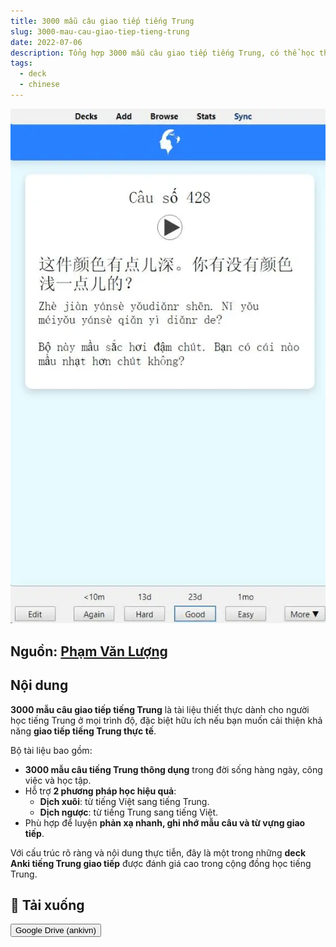 ```yaml
---
title: 3000 mẫu câu giao tiếp tiếng Trung
slug: 3000-mau-cau-giao-tiep-tieng-trung
date: 2022-07-06
description: Tổng hợp 3000 mẫu câu giao tiếp tiếng Trung, có thể học theo kiểu dịch xuôi hoặc dịch ngược.
tags:
  - deck
  - chinese
---
```


![](../../static/images/2022-07-06-3000-mau-cau-giao-tiep-tieng-trung-1742529003358.webp)

<!--truncate-->

## Nguồn: [Phạm Văn Lượng](https://www.facebook.com/groups/ankivocabulary/posts/1034190184007305/)

## Nội dung

**3000 mẫu câu giao tiếp tiếng Trung** là tài liệu thiết thực dành cho người học tiếng Trung ở mọi trình độ, đặc biệt hữu ích nếu bạn muốn cải thiện khả năng **giao tiếp tiếng Trung thực tế**.

Bộ tài liệu bao gồm:

- **3000 mẫu câu tiếng Trung thông dụng** trong đời sống hàng ngày, công việc và học tập.
- Hỗ trợ **2 phương pháp học hiệu quả**:
  - **Dịch xuôi**: từ tiếng Việt sang tiếng Trung.
  - **Dịch ngược**: từ tiếng Trung sang tiếng Việt.
- Phù hợp để luyện **phản xạ nhanh, ghi nhớ mẫu câu và từ vựng giao tiếp**.

Với cấu trúc rõ ràng và nội dung thực tiễn, đây là một trong những **deck Anki tiếng Trung giao tiếp** được đánh giá cao trong cộng đồng học tiếng Trung.

## 🔗 Tải xuống

<div style={{display: 'flex', justifyContent: 'left', gap: '20px'}}> <a href="https://drive.google.com/file/d/1EoVlpSPUE90V-N_Q81ubAXYRcDu0scFv/view?usp=sharing"> <button class="buttonPrimary" type="button">Google Drive (ankivn)</button> </a> </div>


